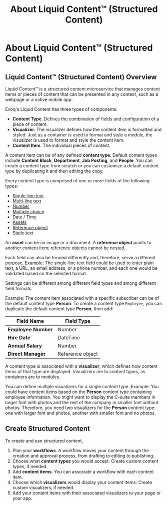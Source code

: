 ﻿---
uid: content-managers-about-structured-content
topic: about-structured-content
locale: en
title: About Liquid Content™ (Structured Content)
dnneditions: Evoq Engage
dnnversion: 09.02.00
related-topics: create-content-type,edit-content-type,duplicate-content-type,delete-content-type,create-visualizer,edit-visualizer,delete-visualizer,create-content-item,edit-content-item,duplicate-content-item,delete-content-item,visualizer-templates
links: ["[What Is Structured Content: Definition, Benefits, and How to Get Started](https://www.dnnsoftware.com/blog/what-is-structured-content-definition-benefits-and-how-to-get-started)"]
---

# About Liquid Content™ (Structured Content)

## Liquid Content™ (Structured Content) Overview

Liquid Content™ is a structured content microservice that manages content items or pieces of content that can be presented in any context, such as a webpage or a native mobile app.

Evoq's Liquid Content has three types of components:

*   **Content Type**. Defines the combination of fields and configuration of a piece of content.
*   **Visualizer**. The visualizer defines how the content item is formatted and styled. Just as a container is used to format and style a module, the visualizer is used to format and style the content item.
*   **Content Item**. The individual pieces of content.

A content item can be of any defined **content type**. Default content types include **Content Block**, **Department**, **Job Posting**, and **People**. You can create a content type from scratch or you can customize a default content type by duplicating it and then editing the copy.

Every content type is comprised of one or more fields of the following types:

*   [Single-line text](xref:content-field-single-line-text)
*   [Multi-line text](xref:content-field-multi-line-text)
*   [Number](xref:content-field-number)
*   [Multiple choice](xref:content-field-multiple-choice)
*   [Date / Time](xref:content-field-date-time)
*   [Assets](xref:content-field-assets)
*   [Reference object](xref:content-field-reference-object)
*   [Static text](xref:content-field-static-text)

An **asset** can be an image or a document. A **reference object** points to another content item; reference objects cannot be nested.

Each field can also be formed differently and, therefore, serve a different purpose. Example: The single-line text field could be used to enter plain text, a URL, an email address, or a phone number, and each one would be validated based on the selected format.

Settings can be different among different field types and among different field formats.

Example: The content item associated with a specific subscriber can be of the default content type **Person**. To create a content type `Employee`, you can duplicate the default content type **Person**, then add:

|**Field Name**|**Field Type**|
|---|---|
|**Employee Number**|Number|
|**Hire Date**|DateTime|
|**Annual Salary**|Number|
|**Direct Manager**|Reference object|

A content type is associated with a **visualizer**, which defines how content items of that type are displayed. Visualizers are to content types, as containers are to modules.

You can define multiple visualizers for a single content type. Example: You could have content items based on the **Person** content type containing employee information. You might want to display the C-suite members in larger font with photos and the rest of the company in smaller font without photos. Therefore, you need two visualizers for the **Person** content type: one with larger font and photos, another with smaller font and no photos.

## Create Structured Content

To create and use structured content,

1.  Plan your **workflows**. A workflow moves your content through the creation and approval process, from drafting to editing to publishing.
2.  Choose what **content types** you would accept. Create custom content types, if needed.
3.  Add **content items**. You can associate a workflow with each content item.
4.  Choose which **visualizers** would display your content items. Create custom visualizers, if needed.
5.  Add your content items with their associated visualizers to your page or your app.
